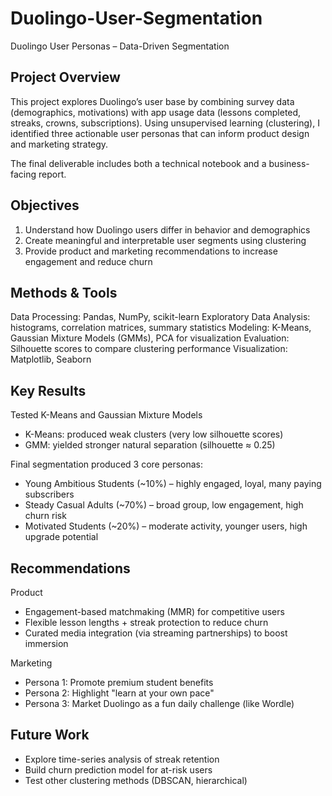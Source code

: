 # Duolingo-User-Segmentation
Duolingo User Personas – Data-Driven Segmentation
## Project Overview

This project explores Duolingo’s user base by combining survey data (demographics, motivations) with app usage data (lessons completed, streaks, crowns, subscriptions).
Using unsupervised learning (clustering), I identified three actionable user personas that can inform product design and marketing strategy.

The final deliverable includes both a technical notebook and a business-facing report.

## Objectives
1. Understand how Duolingo users differ in behavior and demographics
2. Create meaningful and interpretable user segments using clustering
3. Provide product and marketing recommendations to increase engagement and reduce churn

## Methods & Tools
Data Processing: Pandas, NumPy, scikit-learn
Exploratory Data Analysis: histograms, correlation matrices, summary statistics
Modeling: K-Means, Gaussian Mixture Models (GMMs), PCA for visualization
Evaluation: Silhouette scores to compare clustering performance
Visualization: Matplotlib, Seaborn

## Key Results
Tested K-Means and Gaussian Mixture Models
- K-Means: produced weak clusters (very low silhouette scores)
- GMM: yielded stronger natural separation (silhouette ≈ 0.25)

Final segmentation produced 3 core personas:
- Young Ambitious Students (~10%) – highly engaged, loyal, many paying subscribers
- Steady Casual Adults (~70%) – broad group, low engagement, high churn risk
- Motivated Students (~20%) – moderate activity, younger users, high upgrade potential

## Recommendations
Product
- Engagement-based matchmaking (MMR) for competitive users
- Flexible lesson lengths + streak protection to reduce churn
- Curated media integration (via streaming partnerships) to boost immersion

Marketing
- Persona 1: Promote premium student benefits
- Persona 2: Highlight "learn at your own pace"
- Persona 3: Market Duolingo as a fun daily challenge (like Wordle)

## Future Work
- Explore time-series analysis of streak retention
- Build churn prediction model for at-risk users
- Test other clustering methods (DBSCAN, hierarchical)
